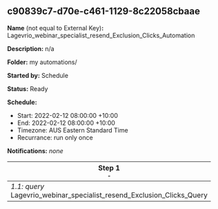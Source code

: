 ## c90839c7-d70e-c461-1129-8c22058cbaae

**Name** (not equal to External Key)**:** Lagevrio_webinar_specialist_resend_Exclusion_Clicks_Automation

**Description:** n/a

**Folder:** my automations/

**Started by:** Schedule

**Status:** Ready

**Schedule:**

* Start: 2022-02-12 08:00:00 +10:00
* End: 2022-02-12 08:00:00 +10:00
* Timezone: AUS Eastern Standard Time
* Recurrance: run only once

**Notifications:** _none_


| Step 1<br>_<small>-</small>_ |
| --- |
| _1.1: query_<br>Lagevrio_webinar_specialist_resend_Exclusion_Clicks_Query |
